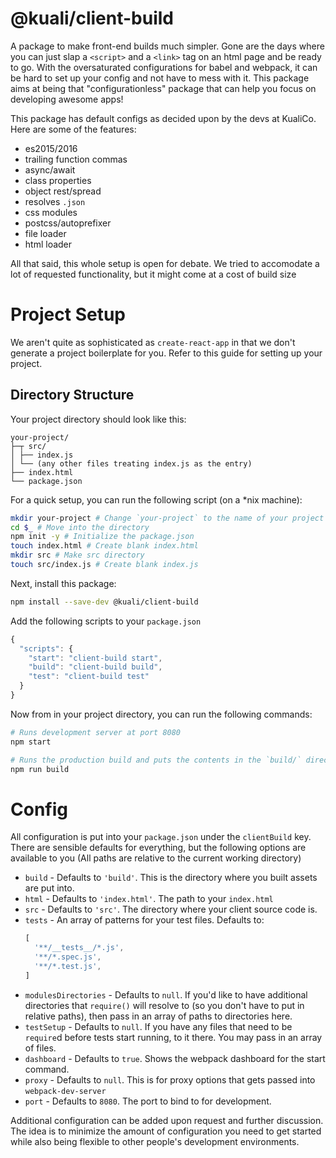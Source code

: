 # @kuali/client-build

A package to make front-end builds much simpler. Gone are the days where you can
just slap a `<script>` and a `<link>` tag on an html page and be ready to go.
With the oversaturated configurations for babel and webpack, it can be hard to
set up your config and not have to mess with it. This package aims at being that
"configurationless" package that can help you focus on developing awesome apps!

This package has default configs as decided upon by the devs at KualiCo. Here
are some of the features:

- es2015/2016
- trailing function commas
- async/await
- class properties
- object rest/spread
- resolves `.json`
- css modules
- postcss/autoprefixer
- file loader
- html loader

All that said, this whole setup is open for debate. We tried to accomodate a lot
of requested functionality, but it might come at a cost of build size

# Project Setup

We aren't quite as sophisticated as `create-react-app` in that we don't generate
a project boilerplate for you. Refer to this guide for setting up your project.

## Directory Structure

Your project directory should look like this:

```
your-project/
├─┬ src/
│ ├── index.js
│ └── (any other files treating index.js as the entry)
├── index.html
└── package.json
```

For a quick setup, you can run the following script (on a *nix machine):

```sh
mkdir your-project # Change `your-project` to the name of your project
cd $_ # Move into the directory
npm init -y # Initialize the package.json
touch index.html # Create blank index.html
mkdir src # Make src directory
touch src/index.js # Create blank index.js
```

Next, install this package:

```sh
npm install --save-dev @kuali/client-build
```

Add the following scripts to your `package.json`

```js
{
  "scripts": {
    "start": "client-build start",
    "build": "client-build build",
    "test": "client-build test"
  }
}
```

Now from in your project directory, you can run the following commands:

```sh
# Runs development server at port 8080
npm start
```

```sh
# Runs the production build and puts the contents in the `build/` directory
npm run build
```

# Config

All configuration is put into your `package.json` under the `clientBuild` key.
There are sensible defaults for everything, but the following options are
available to you (All paths are relative to the current working directory)

- `build` - Defaults to `'build'`. This is the directory where you built assets
  are put into.
- `html` - Defaults to `'index.html'`. The path to your `index.html`
- `src` - Defaults to `'src'`. The directory where your client source code is.
- `tests` - An array of patterns for your test files. Defaults to:
  ```js
  [
    '**/__tests__/*.js',
    '**/*.spec.js',
    '**/*.test.js',
  ]
  ```
- `modulesDirectories` - Defaults to `null`. If you'd like to have additional
  directories that `require()` will resolve to (so you don't have to put in
  relative paths), then pass in an array of paths to directories here.
- `testSetup` - Defaults to `null`. If you have any files that need to
  be `require`d before tests start running, to it there. You may pass in an
  array of files.
- `dashboard` - Defaults to `true`. Shows the webpack dashboard for the start
  command.
- `proxy` - Defaults to `null`. This is for proxy options that gets passed into
  `webpack-dev-server`
- `port` - Defaults to `8080`. The port to bind to for development.

Additional configuration can be added upon request and further discussion. The
idea is to minimize the amount of configuration you need to get started while
also being flexible to other people's development environments.
